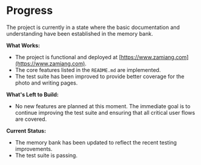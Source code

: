 # Progress

The project is currently in a state where the basic documentation and understanding have been established in the memory bank.

**What Works:**

- The project is functional and deployed at [https://www.zamiang.com](https://www.zamiang.com).
- The core features listed in the `README.md` are implemented.
- The test suite has been improved to provide better coverage for the photo and writing pages.

**What's Left to Build:**

- No new features are planned at this moment. The immediate goal is to continue improving the test suite and ensuring that all critical user flows are covered.

**Current Status:**

- The memory bank has been updated to reflect the recent testing improvements.
- The test suite is passing.
